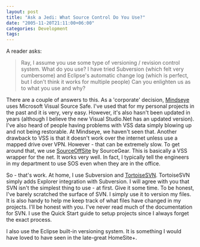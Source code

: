 ```yaml
---
layout: post
title: "Ask a Jedi: What Source Control Do You Use?"
date: "2005-11-20T21:11:00+06:00"
categories: Development 
tags: 
---
```


A reader asks:

<blockquote>
Ray, I assume you use some type of versioning / revision control system.  What do you use?  I have tried Subversion (which felt very cumbersome) and Eclipse's automatic change log (which is perfect, but I don't think it works for multiple people)  Can you enlighten us as to what you use and why?
</blockquote>

There are a couple of answers to this. As a 'corporate' decision, <a href="http://www.mindseye.com">Mindseye</a> uses Microsoft Visual Source Safe. I've used that for my personal projects in the past and it is very, very easy. However, it's also hasn't been updated in years (although I believe the new Visual Studio.Net has an updated version). I've also heard of people having problems with VSS data simply blowing up and not being restorable. At Mindseye, we haven't seen that. Another drawback to VSS is that it doesn't work over the internet unless use a mapped drive over VPN. However - that can be extremely slow. To get around that, we use <a href="http://www.sourcegear.com/sos/index.html">SourceOffSite</a> by SourceGear. This is basically a VSS wrapper for the net. It works very well. In fact, I typically tell the engineers in my department to use SOS even when they are in the office. 

So - that's work. At home, I use Subversion and <a href="http://tortoisesvn.tigris.org">TortoiseSVN</a>. TortoiseSVN simply adds Explorer integration with Subversion. I will agree with you that SVN isn't the simplest thing to use - at first. Give it some time. To be honest, I've barely scratched the surface of SVN. I simply use it to version my files. It is also handy to help me keep track of what files have changed in my projects. I'll be honest with you. I've never read much of the documentation for SVN. I use the Quick Start guide to setup projects since I always forget the exact process. 

I also use the Eclipse built-in versioning system. It is something I would have loved to have seen in the late-great HomeSite+.
